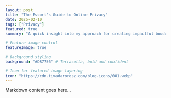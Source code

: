 ```yaml
---
layout: post
title: "The Escort's Guide to Online Privacy"
date: 2025-02-10
tags: ["Privacy"]
featured: true
summary: "A quick insight into my approach for creating impactful boudoir photos."

# Feature image control
featureImage: true

# Background styling
background: "#D87756" # Terracotta, bold and confident

# Icon for featured image layering
icon: "https://cdn.tivadarorosz.com/blog-icons/001.webp"
---
```


Markdown content goes here...
